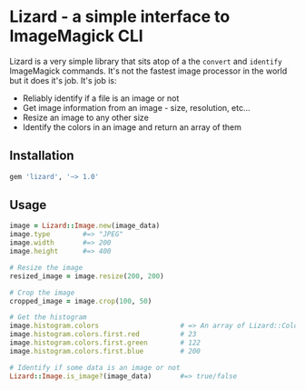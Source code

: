 # Lizard - a simple interface to ImageMagick CLI

Lizard is a very simple library that sits atop of a the `convert` and `identify` ImageMagick commands. It's not the fastest image processor in the world but it does it's job. It's job is:

* Reliably identify if a file is an image or not
* Get image information from an image - size, resolution, etc...
* Resize an image to any other size
* Identify the colors in an image and return an array of them

## Installation

```ruby
gem 'lizard', '~> 1.0'
```

## Usage

```ruby
image = Lizard::Image.new(image_data)
image.type        #=> "JPEG"
image.width       #=> 200
image.height      #=> 400

# Resize the image
resized_image = image.resize(200, 200)

# Crop the image
cropped_image = image.crop(100, 50)

# Get the histogram
image.histogram.colors                    # => An array of Lizard::Colors
image.histogram.colors.first.red          # 23
image.histogram.colors.first.green        # 122
image.histogram.colors.first.blue         # 200

# Identify if some data is an image or not
Lizard::Image.is_image?(image_data)       #=> true/false
```
